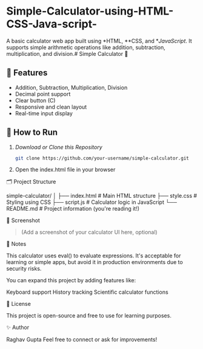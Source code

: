 # Simple-Calculator-using-HTML-CSS-Java-script-
A basic calculator web app built using *HTML, **CSS, and **JavaScript*. It supports simple arithmetic operations like addition, subtraction, multiplication, and division.# Simple Calculator 🧮

## 🔧 Features

- Addition, Subtraction, Multiplication, Division
- Decimal point support
- Clear button (C)
- Responsive and clean layout
- Real-time input display
  
## 🚀 How to Run

1. *Download or Clone this Repository*
   ```bash
   git clone https://github.com/your-username/simple-calculator.git

2. Open the index.html file in your browser

🗂 Project Structure

simple-calculator/
│
├── index.html        # Main HTML structure
├── style.css         # Styling using CSS
├── script.js         # Calculator logic in JavaScript
└── README.md         # Project information (you're reading it!)

📸 Screenshot

> (Add a screenshot of your calculator UI here, optional)

📌 Notes

This calculator uses eval() to evaluate expressions. It's acceptable for learning or simple apps, but avoid it in production environments due to security risks.

You can expand this project by adding features like:

Keyboard support
History tracking
Scientific calculator functions

📄 License

This project is open-source and free to use for learning purposes.

✨ Author

Raghav Gupta
Feel free to connect or ask for improvements!


